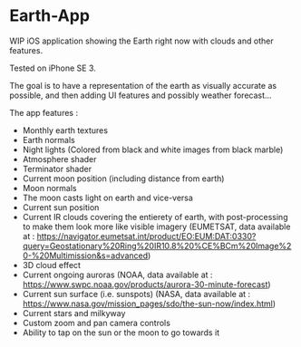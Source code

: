 # Earth-App

WIP iOS application showing the Earth right now with clouds and other features.

Tested on iPhone SE 3.

The goal is to have a representation of the earth as visually accurate as possible, and then adding UI features and possibly weather forecast...

The app features :

- Monthly earth textures
- Earth normals
- Night lights (Colored from black and white images from black marble)
- Atmosphere shader
- Terminator shader
- Current moon position (including distance from earth)
- Moon normals
- The moon casts light on earth and vice-versa
- Current sun position
- Current IR clouds covering the entierety of earth, with post-processing to make them look more like visible imagery (EUMETSAT, data available at : https://navigator.eumetsat.int/product/EO:EUM:DAT:0330?query=Geostationary%20Ring%20IR10.8%20%CE%BCm%20Image%20-%20Multimission&s=advanced)
- 3D cloud effect
- Current ongoing auroras (NOAA, data available at : https://www.swpc.noaa.gov/products/aurora-30-minute-forecast)
- Current sun surface (i.e. sunspots) (NASA, data available at : https://www.nasa.gov/mission_pages/sdo/the-sun-now/index.html)
- Current stars and milkyway
- Custom zoom and pan camera controls
- Ability to tap on the sun or the moon to go towards it
